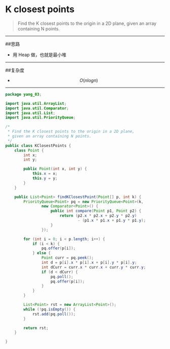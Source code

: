 # K closest points

> Find the K closest points to the origin in a 2D plane, given an array containing N points.

---------
##思路
* 用 Heap 做，也就是最小堆

---------
##复杂度
* $$O(nlogn)$$

---------
```java
package yang_03;

import java.util.ArrayList;
import java.util.Comparator;
import java.util.List;
import java.util.PriorityQueue;

/*
 * Find the K closest points to the origin in a 2D plane, 
 * given an array containing N points.
 */
public class KClosestPoints {
	class Point {
		int x;
		int y;

		public Point(int x, int y) {
			this.x = x;
			this.y = y;
		}
	}

	public List<Point> findKClosestPoint(Point[] p, int k) {
		PriorityQueue<Point> pq = new PriorityQueue<Point>(k,
				new Comparator<Point>() {
					public int compare(Point p1, Point p2) {
						return (p2.x * p2.x + p2.y * p2.y)
								- (p1.x * p1.x + p1.y * p1.y);
					}
				});

		for (int i = 0; i < p.length; i++) {
			if (i < k) {
				pq.offer(p[i]);
			} else {
				Point curr = pq.peek();
				int d = p[i].x * p[i].x + p[i].y * p[i].y;
				int dCurr = curr.x * curr.x + curr.y * curr.y;
				if (d < dCurr) {
					pq.poll();
					pq.offer(p[i]);
				}
			}
		}

		List<Point> rst = new ArrayList<Point>();
		while (!pq.isEmpty()) {
			rst.add(pq.poll());
		}

		return rst;
	}

}

```